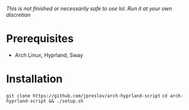 *This is not finished or necessarily safe to use lol. Run it at your own discretion*

# Prerequisites
- Arch Linux, Hyprland, Sway

# Installation
```git clone https://github.com/jpreslov/arch-hyprland-script```
```cd arch-hyprland-script && ./setup.sh```
